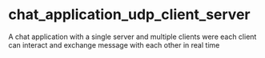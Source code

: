 # chat_application_udp_client_server
A chat application with a single server and multiple clients were each client can interact and exchange message with each other in real time 
